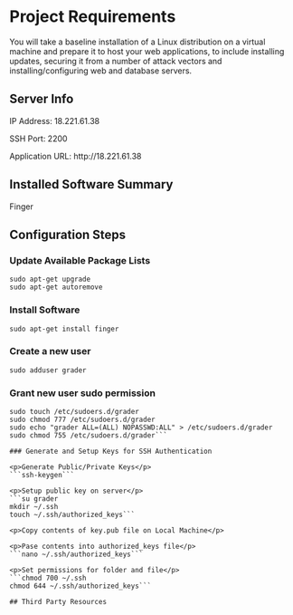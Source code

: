 # Project Requirements

You will take a baseline installation of a Linux distribution on a virtual machine and prepare it to host your web 
applications, to include installing updates, securing it from a number of attack vectors and installing/configuring
web and database servers.

## Server Info

<p>IP Address: 18.221.61.38</p>
<p>SSH Port: 2200</p>
<p>Application URL: http://18.221.61.38</p>

## Installed Software Summary

Finger

## Configuration Steps

### Update Available Package Lists

```sudo apt-get update
sudo apt-get upgrade
sudo apt-get autoremove
```

### Install Software

```sudo apt-get install finger```

### Create a new user

```sudo adduser grader```

### Grant new user sudo permission

```sudo chmod 755 /etc/sudoers.d
sudo touch /etc/sudoers.d/grader
sudo chmod 777 /etc/sudoers.d/grader
sudo echo "grader ALL=(ALL) NOPASSWD:ALL" > /etc/sudoers.d/grader
sudo chmod 755 /etc/sudoers.d/grader```

### Generate and Setup Keys for SSH Authentication

<p>Generate Public/Private Keys</p>
```ssh-keygen```

<p>Setup public key on server</p>
```su grader
mkdir ~/.ssh
touch ~/.ssh/authorized_keys```

<p>Copy contents of key.pub file on Local Machine</p>
  
<p>Pase contents into authorized_keys file</p>
```nano ~/.ssh/authorized_keys```

<p>Set permissions for folder and file</p>
```chmod 700 ~/.ssh
chmod 644 ~/.ssh/authorized_keys```

## Third Party Resources
